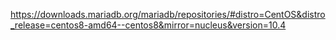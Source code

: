 https://downloads.mariadb.org/mariadb/repositories/#distro=CentOS&distro_release=centos8-amd64--centos8&mirror=nucleus&version=10.4